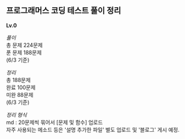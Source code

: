 ## 프로그래머스 코딩 테스트 풀이 정리

<strong>Lv.0</strong>

*풀이*  
총 문제 224문제  
푼 문제 188문제  
(6/3 기준)  

*정리*  
총 188문제  
완료 100문제  
미완 88문제  
(6/3 기준)  

*정리 형식*  
md : 20문제씩 묶어서 [문제 및 함수] 업로드  
자주 사용되는 메소드 등은 '설명 추가한 파일' 별도 업로드 및 '블로그' 게시 예정.
